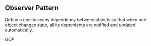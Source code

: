 ## Observer Pattern ##

Define a one-to-many dependency between objects so that when one object changes state, all its dependents are notified and updated automatically. 

*GOF*